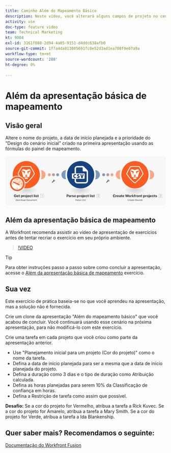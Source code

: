 ```yaml
---
title: Caminho Além do Mapeamento Básico
description: Neste vídeo, você alterará alguns campos de projeto no cenário criado anteriormente usando as fórmulas do painel de mapeamento em [!DNL Adobe Workfront Fusion].
activity: use
doc-type: feature video
team: Technical Marketing
kt: 9004
exl-id: 3161f088-2d94-4a05-9151-d4ddc638afb0
source-git-commit: 1f7a4da813805691fc0e52d3ad1ea708f9e07a9a
workflow-type: tm+mt
source-wordcount: '288'
ht-degree: 0%

---
```


# Além da apresentação básica de mapeamento

## Visão geral

Altere o nome do projeto, a data de início planejada e a prioridade do &quot;Design do cenário inicial&quot; criado na primeira apresentação usando as fórmulas do painel de mapeamento.

![Uma imagem do cenário de Fusão](assets/understand-the-basics-1.png)

## Além da apresentação básica de mapeamento

A Workfront recomenda assistir ao vídeo de apresentação de exercícios antes de tentar recriar o exercício em seu próprio ambiente.

>[!VIDEO](https://video.tv.adobe.com/v/335264/?quality=12)

>[!TIP]
>
>Para obter instruções passo a passo sobre como concluir a apresentação, acesse o [Além da apresentação básica de mapeamento](https://experienceleague.adobe.com/docs/workfront-learn/tutorials-workfront/fusion/exercises/beyond-basic-mapping.html?lang=en) exercício.

## Sua vez

Este exercício de prática baseia-se no que você aprendeu na apresentação, mas a solução não é fornecida.

Crie um clone da apresentação &quot;Além do mapeamento básico&quot; que você acabou de concluir. Você continuará usando esse cenário na próxima apresentação, para não modificá-lo com este exercício.

Crie uma tarefa em cada projeto que você criou como parte da apresentação anterior.

* Use &quot;Planejamento inicial para um projeto (Cor do projeto)&quot; como o nome da tarefa.
* Defina a data de início planejada para ser a mesma que a data de início planejada do projeto.
* Defina a duração como 3 dias e o tipo de duração como Atribuição calculada.
* Defina as horas planejadas para serem 10% da Classificação de confiança em horas.
* Defina a Restrição de tarefa como assim que possível.

**Desafio:** Se a cor do projeto for Vermelho, atribua a tarefa a Rick Kuvec. Se a cor do projeto for Amarelo, atribua a tarefa a Mary Smith. Se a cor do projeto for Verde, atribua a tarefa a Ida Blankenship.

## Quer saber mais? Recomendamos o seguinte:

[Documentação do Workfront Fusion](https://experienceleague.adobe.com/docs/workfront/using/adobe-workfront-fusion/workfront-fusion-2.html?lang=en)
